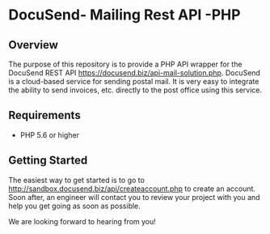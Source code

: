 # DocuSend- Mailing Rest API -PHP

## Overview
The purpose of this repository is to provide a PHP API wrapper for the DocuSend REST API https://docusend.biz/api-mail-solution.php. DocuSend is a cloud-based service for sending postal mail. It is very easy to integrate the ability to send invoices, etc. directly to the post office using this service.

## Requirements
- PHP 5.6 or higher

## Getting Started

The easiest way to get started is to go to http://sandbox.docusend.biz/api/createaccount.php to create an account. Soon after, an engineer will contact you to review your project with you and help you get going as soon as possible.

We are looking forward to hearing from you!


